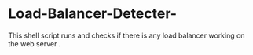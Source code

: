 # Load-Balancer-Detecter-
This shell script runs and checks if there is any load balancer working on the web server .
